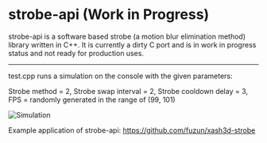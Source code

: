 # strobe-api (Work in Progress)
strobe-api is a software based strobe (a motion blur elimination method) library written in C++.
It is currently a dirty C port and is in work in progress status and not ready for production uses.

---

test.cpp runs a simulation on the console with the given parameters:

Strobe method = 2,
Strobe swap interval = 2,
Strobe cooldown delay = 3,
FPS = randomly generated in the range of (99, 101)

![Simulation](https://vgy.me/An4BfE.png)

Example application of strobe-api: https://github.com/fuzun/xash3d-strobe
